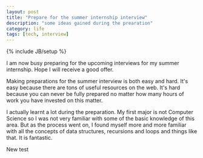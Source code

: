 ```yaml
---
layout: post
title: "Prepare for the summer internship interview"
description: "some ideas gained during the prearation"
category: life
tags: [tech, interview]
---
```

{% include JB/setup %}

I am now busy preparing for the upcoming interviews for my summer internship. Hope I will receive a good offer.

Making preparations for the summer interview is both easy and hard. It's easy because there are tons of useful resources on the web. It's hard because you can never be fully prepared no matter how many hours of work you have invested on this matter.

I actually learnt a lot during the preparation. My first major is not Computer Science so I was not very familiar with some of the basic knowledge of this area. But as the process went on, I found myself more and more familiar with all the concepts of data structures, recursions and loops and things like that. It is fantastic. 

New test
